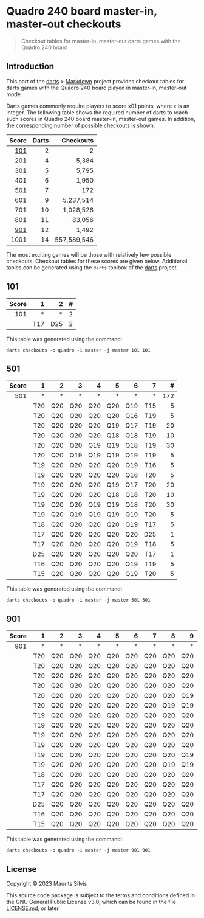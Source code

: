 # Quadro 240 board master-in, master-out checkouts

> Checkout tables for master-in, master-out darts games with the Quadro 240 board

## Introduction

This part of the [darts](https://github.com/mauritssilvis/darts) > [Markdown](../..) project provides checkout tables for darts games with the Quadro 240 board played in master-in, master-out mode.

Darts games commonly require players to score x01 points, where x is an integer.
The following table shows the required number of darts to reach such scores in Quadro 240 board master-in, master-out games.
In addition, the corresponding number of possible checkouts is shown.

|       Score | Darts |   Checkouts |
|------------:|------:|------------:|
| [101](#101) |     2 |           2 |
|         201 |     4 |       5,384 |
|         301 |     5 |       5,795 |
|         401 |     6 |       1,950 |
| [501](#501) |     7 |         172 |
|         601 |     9 |   5,237,514 |
|         701 |    10 |   1,028,526 |
|         801 |    11 |      83,056 |
| [901](#901) |    12 |       1,492 |
|        1001 |    14 | 557,589,546 |

The most exciting games will be those with relatively few possible checkouts.
Checkout tables for these scores are given below.
Additional tables can be generated using the `darts` toolbox of the [darts](https://github.com/mauritssilvis/darts) project.

## 101

| Score |   1 |   2 | # |
|------:|----:|----:|--:|
|   101 |   * |   * | 2 |
|       | T17 | D25 | 2 |

This table was generated using the command:

```shell
darts checkouts -b quadro -i master -j master 101 101
```

## 501

| Score |   1 |   2 |   3 |   4 |   5 |   6 |   7 |   # |
|------:|----:|----:|----:|----:|----:|----:|----:|----:|
|   501 |   * |   * |   * |   * |   * |   * |   * | 172 |
|       | T20 | Q20 | Q20 | Q20 | Q20 | Q19 | T15 |   5 |
|       | T20 | Q20 | Q20 | Q20 | Q20 | Q16 | T19 |   5 |
|       | T20 | Q20 | Q20 | Q20 | Q19 | Q17 | T19 |  20 |
|       | T20 | Q20 | Q20 | Q20 | Q18 | Q18 | T19 |  10 |
|       | T20 | Q20 | Q20 | Q19 | Q19 | Q18 | T19 |  30 |
|       | T20 | Q20 | Q19 | Q19 | Q19 | Q19 | T19 |   5 |
|       | T19 | Q20 | Q20 | Q20 | Q20 | Q19 | T16 |   5 |
|       | T19 | Q20 | Q20 | Q20 | Q20 | Q16 | T20 |   5 |
|       | T19 | Q20 | Q20 | Q20 | Q19 | Q17 | T20 |  20 |
|       | T19 | Q20 | Q20 | Q20 | Q18 | Q18 | T20 |  10 |
|       | T19 | Q20 | Q20 | Q19 | Q19 | Q18 | T20 |  30 |
|       | T19 | Q20 | Q19 | Q19 | Q19 | Q19 | T20 |   5 |
|       | T18 | Q20 | Q20 | Q20 | Q20 | Q19 | T17 |   5 |
|       | T17 | Q20 | Q20 | Q20 | Q20 | Q20 | D25 |   1 |
|       | T17 | Q20 | Q20 | Q20 | Q20 | Q19 | T18 |   5 |
|       | D25 | Q20 | Q20 | Q20 | Q20 | Q20 | T17 |   1 |
|       | T16 | Q20 | Q20 | Q20 | Q20 | Q19 | T19 |   5 |
|       | T15 | Q20 | Q20 | Q20 | Q20 | Q19 | T20 |   5 |

This table was generated using the command:

```shell
darts checkouts -b quadro -i master -j master 501 501
```

## 901

| Score |   1 |   2 |   3 |   4 |   5 |   6 |   7 |   8 |   9 |  10 |  11 |  12 |    # |
|------:|----:|----:|----:|----:|----:|----:|----:|----:|----:|----:|----:|----:|-----:|
|   901 |   * |   * |   * |   * |   * |   * |   * |   * |   * |   * |   * |   * | 1492 |
|       | T20 | Q20 | Q20 | Q20 | Q20 | Q20 | Q20 | Q20 | Q20 | Q20 | Q19 | T15 |   10 |
|       | T20 | Q20 | Q20 | Q20 | Q20 | Q20 | Q20 | Q20 | Q20 | Q20 | Q16 | T19 |   10 |
|       | T20 | Q20 | Q20 | Q20 | Q20 | Q20 | Q20 | Q20 | Q20 | Q19 | Q17 | T19 |   90 |
|       | T20 | Q20 | Q20 | Q20 | Q20 | Q20 | Q20 | Q20 | Q20 | Q18 | Q18 | T19 |   45 |
|       | T20 | Q20 | Q20 | Q20 | Q20 | Q20 | Q20 | Q20 | Q19 | Q19 | Q18 | T19 |  360 |
|       | T20 | Q20 | Q20 | Q20 | Q20 | Q20 | Q20 | Q19 | Q19 | Q19 | Q19 | T19 |  210 |
|       | T19 | Q20 | Q20 | Q20 | Q20 | Q20 | Q20 | Q20 | Q20 | Q20 | Q19 | T16 |   10 |
|       | T19 | Q20 | Q20 | Q20 | Q20 | Q20 | Q20 | Q20 | Q20 | Q20 | Q16 | T20 |   10 |
|       | T19 | Q20 | Q20 | Q20 | Q20 | Q20 | Q20 | Q20 | Q20 | Q19 | Q17 | T20 |   90 |
|       | T19 | Q20 | Q20 | Q20 | Q20 | Q20 | Q20 | Q20 | Q20 | Q18 | Q18 | T20 |   45 |
|       | T19 | Q20 | Q20 | Q20 | Q20 | Q20 | Q20 | Q20 | Q19 | Q19 | Q18 | T20 |  360 |
|       | T19 | Q20 | Q20 | Q20 | Q20 | Q20 | Q20 | Q19 | Q19 | Q19 | Q19 | T20 |  210 |
|       | T18 | Q20 | Q20 | Q20 | Q20 | Q20 | Q20 | Q20 | Q20 | Q20 | Q19 | T17 |   10 |
|       | T17 | Q20 | Q20 | Q20 | Q20 | Q20 | Q20 | Q20 | Q20 | Q20 | Q20 | D25 |    1 |
|       | T17 | Q20 | Q20 | Q20 | Q20 | Q20 | Q20 | Q20 | Q20 | Q20 | Q19 | T18 |   10 |
|       | D25 | Q20 | Q20 | Q20 | Q20 | Q20 | Q20 | Q20 | Q20 | Q20 | Q20 | T17 |    1 |
|       | T16 | Q20 | Q20 | Q20 | Q20 | Q20 | Q20 | Q20 | Q20 | Q20 | Q19 | T19 |   10 |
|       | T15 | Q20 | Q20 | Q20 | Q20 | Q20 | Q20 | Q20 | Q20 | Q20 | Q19 | T20 |   10 |

This table was generated using the command:

```shell
darts checkouts -b quadro -i master -j master 901 901
```

## License

Copyright © 2023 Maurits Silvis

This source code package is subject to the terms and conditions defined in the GNU General Public License v3.0, which can be found in the file [LICENSE.md](../../../LICENSE.md), or later.
